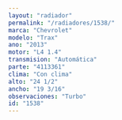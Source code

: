 ```yaml
---
layout: "radiador"
permalink: "/radiadores/1538/"
marca: "Chevrolet"
modelo: "Trax"
ano: "2013"
motor: "L4 1.4"
transmision: "Automática"
parte: "4113361"
clima: "Con clima"
alto: "24 1/2"
ancho: "19 3/16"
observaciones: "Turbo"
id: "1538"
---
```



